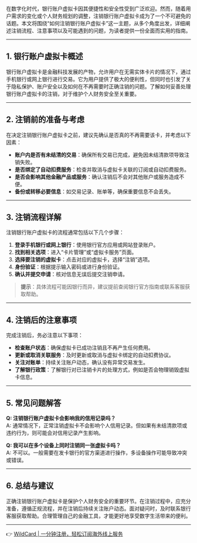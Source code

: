 在数字化时代，银行账户虚拟卡因其便捷性和安全性受到广泛欢迎。然而，随着用户需求的变化或个人财务规划的调整，注销银行账户虚拟卡成为了一个不可避免的话题。本文将围绕“如何注销银行账户虚拟卡”这一主题，从多个角度出发，详细阐述注销流程、注意事项以及可能遇到的问题，为读者提供一份全面而实用的指南。

---

## 1. 银行账户虚拟卡概述

银行账户虚拟卡是金融科技发展的产物，允许用户在无需实体卡片的情况下，通过手机银行或网上银行进行交易。它为用户提供了极大的便利性，但同时也引发了关于隐私保护、账户安全以及如何在不再需要时正确注销的问题。了解如何妥善处理银行账户虚拟卡的注销，对于维护个人财务安全至关重要。

---

## 2. 注销前的准备与考虑

在决定注销银行账户虚拟卡之前，建议先确认是否真的不再需要该卡，并考虑以下因素：

- **账户内是否有未结清的交易**：确保所有交易已完成，避免因未结清款项导致注销失败。
- **是否绑定了自动扣费服务**：检查并取消与虚拟卡关联的订阅或自动扣费服务。
- **是否会影响其他金融产品或服务**：确认注销后不会对其他账户或服务造成不便。
- **备份或转移必要信息**：如交易记录、账单等，确保重要信息不会丢失。

---

## 3. 注销流程详解

注销银行账户虚拟卡的流程通常包括以下几个步骤：

1. **登录手机银行或网上银行**：使用银行官方应用或网站登录账户。
2. **找到相关选项**：进入“卡片管理”或“虚拟卡服务”页面。
3. **选择要注销的虚拟卡**：点击对应的虚拟卡，选择“注销”选项。
4. **身份验证**：根据提示输入密码或进行身份验证。
5. **确认并提交申请**：核对信息无误后提交注销申请。

> **提示**：具体流程可能因银行而异，建议提前查阅银行官方指南或联系客服获取帮助。

---

## 4. 注销后的注意事项

完成注销后，务必注意以下事项：

- **检查账户状态**：确保虚拟卡已成功注销且不再产生任何费用。
- **更新或取消关联服务**：及时更新或取消与虚拟卡绑定的自动扣费协议。
- **关注对账单**：持续关注账户动态，确认没有异常交易发生。
- **了解银行政策**：了解银行对已注销卡片的处理方式，例如是否会物理销毁虚拟卡信息。

---

## 5. 常见问题解答

**Q: 注销银行账户虚拟卡会影响我的信用记录吗？**  
A: 通常情况下，正常注销虚拟卡不会影响个人信用记录。但如果有未结清款项或违约行为，则可能会对信用记录产生影响。

**Q: 我可以在多个设备上同时注销同一张虚拟卡吗？**  
A: 不可以。一般需要在发卡银行的官方渠道进行操作，多设备操作可能导致冲突或错误。

---

## 6. 总结与建议

正确注销银行账户虚拟卡是保护个人财务安全的重要环节。在注销过程中，应充分准备，遵循正规流程，并在注销后持续关注账户动态。面对疑问时，及时联系银行客服获取帮助。合理管理自己的金融工具，才能更好地享受数字生活带来的便利。

---

👉 [WildCard | 一分钟注册，轻松订阅海外线上服务](https://bit.ly/bewildcard)